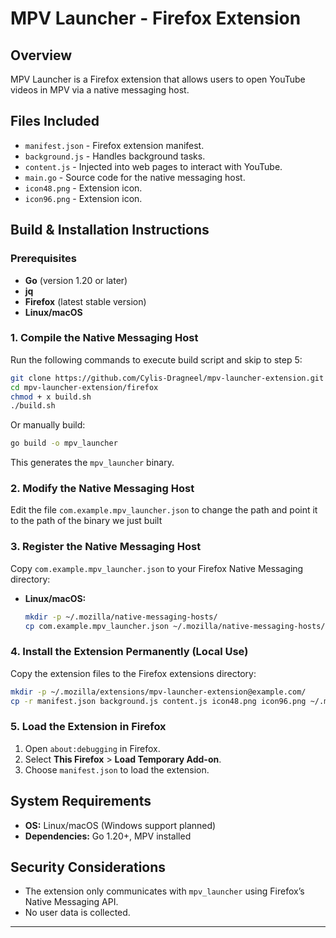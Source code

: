 # MPV Launcher - Firefox Extension

## Overview

MPV Launcher is a Firefox extension that allows users to open YouTube videos in MPV via a native messaging host.

## Files Included

- `manifest.json` - Firefox extension manifest.
- `background.js` - Handles background tasks.
- `content.js` - Injected into web pages to interact with YouTube.
- `main.go` - Source code for the native messaging host.
- `icon48.png` - Extension icon.
- `icon96.png` - Extension icon.

## Build & Installation Instructions

### Prerequisites

- **Go** (version 1.20 or later)
- **jq**
- **Firefox** (latest stable version)
- **Linux/macOS**

### 1. Compile the Native Messaging Host

Run the following commands to execute build script and skip to step 5:

```sh
git clone https://github.com/Cylis-Dragneel/mpv-launcher-extension.git
cd mpv-launcher-extension/firefox
chmod + x build.sh
./build.sh
```

Or manually build:

```sh
go build -o mpv_launcher
```

This generates the `mpv_launcher` binary.

### 2. Modify the Native Messaging Host

Edit the file `com.example.mpv_launcher.json` to change the path and point it to the path of the binary we just built

### 3. Register the Native Messaging Host

Copy `com.example.mpv_launcher.json` to your Firefox Native Messaging directory:

- **Linux/macOS:**
  ```sh
  mkdir -p ~/.mozilla/native-messaging-hosts/
  cp com.example.mpv_launcher.json ~/.mozilla/native-messaging-hosts/
  ```

### 4. Install the Extension Permanently (Local Use)

Copy the extension files to the Firefox extensions directory:

```sh
mkdir -p ~/.mozilla/extensions/mpv-launcher-extension@example.com/
cp -r manifest.json background.js content.js icon48.png icon96.png ~/.mozilla/extensions/mpv-launcher-extension@example.com/
```

### 5. Load the Extension in Firefox

1. Open `about:debugging` in Firefox.
2. Select **This Firefox** > **Load Temporary Add-on**.
3. Choose `manifest.json` to load the extension.

## System Requirements

- **OS:** Linux/macOS (Windows support planned)
- **Dependencies:** Go 1.20+, MPV installed

## Security Considerations

- The extension only communicates with `mpv_launcher` using Firefox’s Native Messaging API.
- No user data is collected.

---
